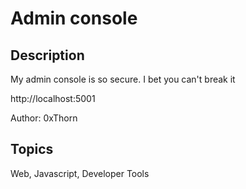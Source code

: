 # Admin console

## Description

My admin console is so secure. I bet you can't break it

http://localhost:5001

Author: 0xThorn

## Topics

Web, Javascript, Developer Tools